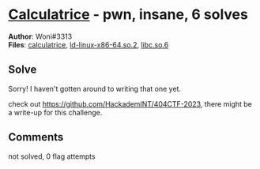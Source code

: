 [Calculatrice](challenge_files/README.md) - pwn, insane, 6 solves
===

**Author**: Woni#3313    
**Files**: [calculatrice](https://www.narthorn.com/ctf/404CTF-2023/challenge_files/Exploitation%20de%20binaires/Calculatrice/calculatrice), [ld-linux-x86-64.so.2](https://www.narthorn.com/ctf/404CTF-2023/challenge_files/Exploitation%20de%20binaires/Calculatrice/ld-linux-x86-64.so.2), [libc.so.6](https://www.narthorn.com/ctf/404CTF-2023/challenge_files/Exploitation%20de%20binaires/Calculatrice/libc.so.6)

## Solve

Sorry! I haven't gotten around to writing that one yet.

check out https://github.com/HackademINT/404CTF-2023, there might be a write-up for this challenge.

## Comments

not solved, 0 flag attempts